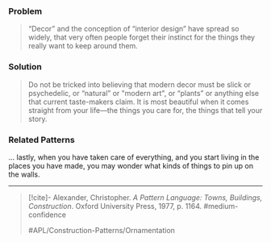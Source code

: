 ### Problem
>“Decor” and the conception of “interior design” have spread so widely, that very often people forget their instinct for the things they really want to keep around them.

### Solution
>Do not be tricked into believing that modern decor must be slick or psychedelic, or “natural” or "modern art", or “plants” or anything else that current taste-makers claim. It is most beautiful when it comes straight from your life—the things you care for, the things that tell your story.

### Related Patterns
... lastly, when you have taken care of everything, and you start living in the places you have made, you may wonder what kinds of things to pin up on the walls.

---

> [!cite]- Alexander, Christopher. _A Pattern Language: Towns, Buildings, Construction_. Oxford University Press, 1977, p. 1164.
> #medium-confidence
>
> #APL/Construction-Patterns/Ornamentation

